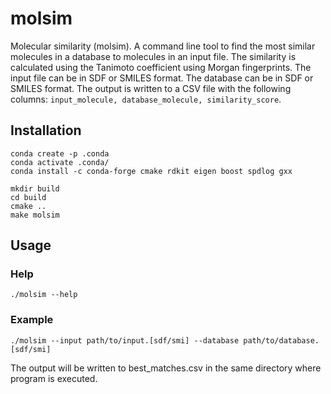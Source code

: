 # molsim

Molecular similarity (molsim). A command line tool to find the most similar molecules in a database to molecules in an input file.
The similarity is calculated using the Tanimoto coefficient using Morgan fingerprints. The input file can be in SDF or SMILES format. The database can be in SDF or SMILES format.
The output is written to a CSV file with the following columns: `input_molecule, database_molecule, similarity_score`.

## Installation

```
conda create -p .conda
conda activate .conda/
conda install -c conda-forge cmake rdkit eigen boost spdlog gxx

mkdir build
cd build
cmake ..
make molsim
```

## Usage

### Help
```
./molsim --help
```

### Example
```
./molsim --input path/to/input.[sdf/smi] --database path/to/database.[sdf/smi]
```
The output will be written to best_matches.csv in the same directory where program is executed.
